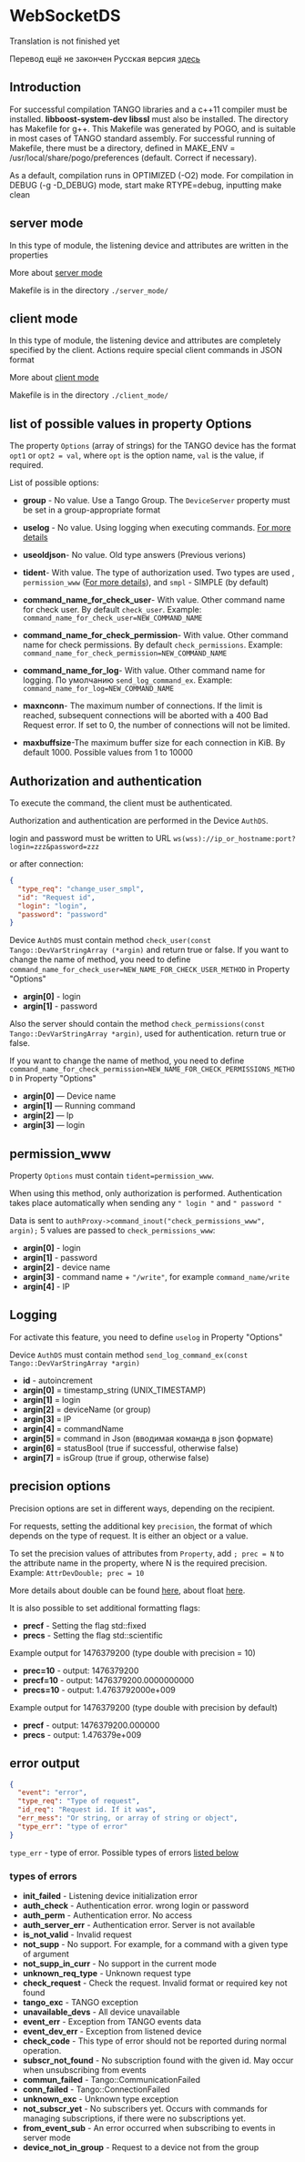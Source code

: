 # WebSocketDS

Translation is not finished yet

Перевод ещё не закончен Русская версия [здесь](./README_RUS.md)

## Introduction

For successful compilation TANGO libraries and a c++11 compiler must be installed. **libboost-system-dev libssl** must also be installed.
The directory has Makefile for g++. This Makefile was generated by POGO, and is suitable in most cases of TANGO standard assembly. For successful running of Makefile, there must be a directory, defined in MAKE_ENV = /usr/local/share/pogo/preferences (default. Correct if necessary).

As a default, compilation runs in OPTIMIZED (-O2) mode. For compilation in DEBUG (-g -D_DEBUG) mode, start make RTYPE=debug, inputting make clean

## server mode

In this type of module, the listening device and attributes are written in the properties

More about [server mode](./server_mode/README.md)

Makefile is in the directory `./server_mode/`

## client mode

In this type of module, the listening device and attributes are completely specified by the client. Actions require special client commands in JSON format

More about [client mode](./client_mode/README.md)

Makefile is in the directory `./client_mode/`

## list of possible values in property Options

The property `Options` (array of strings) for the TANGO device has the format `opt1` or `opt2 = val`, where `opt` is the option name, `val` is the value, if required.

List of possible options:

- **group** - No value. Use a Tango Group. The `DeviceServer` property must be set in a group-appropriate format

- **uselog** - No value. Using logging when executing commands. [For more details](#logging)

- **useoldjson**- No value. Old type answers (Previous verions)

- **tident**- With value. The type of authorization used. Two types are used , `permission_www` ([For more details](#permission_www)), and `smpl` - SIMPLE (by default)

- **command_name_for_check_user**- With value. Other command name for check user. By default `check_user`. Example: `command_name_for_check_user=NEW_COMMAND_NAME`

- **command_name_for_check_permission**- With value. Other command name for check permissions. By default `check_permissions`. Example: `command_name_for_check_permission=NEW_COMMAND_NAME`

- **command_name_for_log**- With value. Other command name for logging. По умолчанию `send_log_command_ex`. Example: `command_name_for_log=NEW_COMMAND_NAME`

- **maxnconn**- The maximum number of connections. If the limit is reached, subsequent connections will be aborted with a 400 Bad Request error. If set to 0, the number of connections will not be limited.

- **maxbuffsize**-The maximum buffer size for each connection in KiB. By default 1000. Possible values from 1 to 10000

## Authorization and authentication

To execute the command, the client must be authenticated.

Authorization and authentication are performed in the Device `AuthDS`.

login and password must be written to URL `ws(wss)://ip_or_hostname:port?login=zzz&password=zzz`

or after connection:

```json
{
  "type_req": "change_user_smpl",
  "id": "Request id",
  "login": "login",
  "password": "password"
}
```

Device `AuthDS` must contain method `check_user(const Tango::DevVarStringArray (*argin)` and return true or false.
If you want to change the name of method, you need to define `command_name_for_check_user=NEW_NAME_FOR_CHECK_USER_METHOD` in Property "Options"

- **argin[0]** - login
- **argin[1]** - password

Also the server should contain the method `check_permissions(const Tango::DevVarStringArray *argin)`, used for authentication. return true or false.

If you want to change the name of method, you need to define `command_name_for_check_permission=NEW_NAME_FOR_CHECK_PERMISSIONS_METHOD` in Property "Options"

- **argin[0]** — Device name
- **argin[1]** — Running command
- **argin[2]** — Ip
- **argin[3]** — login

## permission_www

Property `Options` must contain `tident=permission_www`.

When using this method, only authorization is performed. Authentication takes place automatically when sending any `" login "` and `" password "`

Data is sent to `authProxy->command_inout("check_permissions_www", argin);`
5 values are passed to `check_permissions_www`:

- **argin[0]** - login
- **argin[1]** - password
- **argin[2]** - device name 
- **argin[3]** - command name + `"/write"`, for example `command_name/write`
- **argin[4]** - IP

## Logging

For activate this feature, you need to define `uselog` in Property "Options"

Device `AuthDS` must contain method `send_log_command_ex(const Tango::DevVarStringArray *argin)`

- **id** - autoincrement
- **argin[0]** = timestamp_string (UNIX_TIMESTAMP)
- **argin[1]** = login
- **argin[2]** = deviceName (or group)
- **argin[3]** = IP
- **argin[4]** = commandName
- **argin[5]** = command in Json (вводимая команда в json формате)
- **argin[6]** = statusBool (true if successful, otherwise false)
- **argin[7]** = isGroup (true if group, otherwise false)

## precision options

Precision options are set in different ways, depending on the recipient.

For requests, setting the additional key `precision`, the format of which depends on the type of request. It is either an object or a value.

To set the precision values of attributes from `Property`, add `; prec = N` to the attribute name in the property, where N is the required precision. Example: `AttrDevDouble; prec = 10`

More details about double can be found [here](https://en.wikipedia.org/wiki/Double-precision_floating-point_format), about float [here](https://en.wikipedia.org/wiki/Floating-point_arithmetic).

It is also possible to set additional formatting flags:

- **precf** - Setting the flag std::fixed
- **precs** - Setting the flag std::scientific

Example output for 1476379200 (type double with precision = 10)

- **prec=10** - output: 1476379200
- **precf=10** - output: 1476379200.0000000000
- **precs=10** - output: 1.4763792000e+009

Example output for 1476379200 (type double with precision by default)

- **precf** - output: 1476379200.000000
- **precs** - output: 1.476379e+009

## error output

```json
{
  "event": "error",
  "type_req": "Type of request",
  "id_req": "Request id. If it was",
  "err_mess": "Or string, or array of string or object",
  "type_err": "type of error"
}
```

`type_err` - type of error. Possible types of errors [listed below](#types-of-errors)

### types of errors

- **init_failed** - Listening device initialization error
- **auth_check** - Authentication error. wrong login or password
- **auth_perm** - Authentication error. No access
- **auth_server_err** - Authentication error. Server is not available
- **is_not_valid** - Invalid request
- **not_supp** - No support. For example, for a command with a given type of argument
- **not_supp_in_curr** - No support in the current mode
- **unknown_req_type** - Unknown request type
- **check_request** - Check the request. Invalid format or required key not found
- **tango_exc** - TANGO exception
- **unavailable_devs** - All device unavailable
- **event_err** - Exception from TANGO events data
- **event_dev_err** - Exception from listened device
- **check_code** - This type of error should not be reported during normal operation.
- **subscr_not_found** - No subscription found with the given id. May occur when unsubscribing from events
- **commun_failed** - Tango::CommunicationFailed
- **conn_failed** - Tango::ConnectionFailed
- **unknown_exc** - Unknown type exception
- **not_subscr_yet** - No subscribers yet. Occurs with commands for managing subscriptions, if there were no subscriptions yet.
- **from_event_sub** - An error occurred when subscribing to events in server mode
- **device_not_in_group** - Request to a device not from the group

